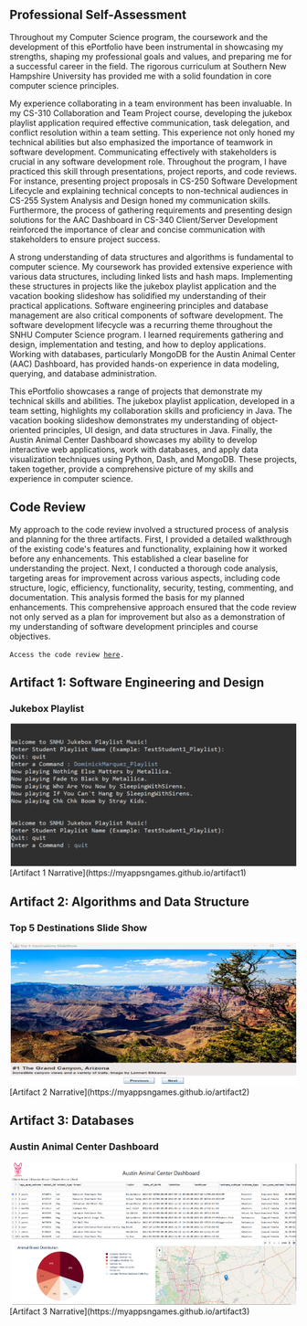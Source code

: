 ## Professional Self-Assessment
Throughout my Computer Science program, the coursework and the development of this ePortfolio have been instrumental in showcasing my strengths, shaping my professional goals and values, and preparing me for a successful career in the field. The rigorous curriculum at Southern New Hampshire University has provided me with a solid foundation in core computer science principles.

My experience collaborating in a team environment has been invaluable.  In my CS-310 Collaboration and Team Project course, developing the jukebox playlist application required effective communication, task delegation, and conflict resolution within a team setting.  This experience not only honed my technical abilities but also emphasized the importance of teamwork in software development. Communicating effectively with stakeholders is crucial in any software development role.  Throughout the program, I have practiced this skill through presentations, project reports, and code reviews.  For instance, presenting project proposals in CS-250 Software Development Lifecycle and explaining technical concepts to non-technical audiences in CS-255 System Analysis and Design honed my communication skills. Furthermore, the process of gathering requirements and presenting design solutions for the AAC Dashboard in CS-340 Client/Server Development reinforced the importance of clear and concise communication with stakeholders to ensure project success.

A strong understanding of data structures and algorithms is fundamental to computer science. My coursework has provided extensive experience with various data structures, including linked lists and hash maps. Implementing these structures in projects like the jukebox playlist application and the vacation booking slideshow has solidified my understanding of their practical applications. Software engineering principles and database management are also critical components of software development. The software development lifecycle was a recurring theme throughout the SNHU Computer Science program. I learned requirements gathering and design, implementation and testing, and how to deploy applications. Working with databases, particularly MongoDB for the Austin Animal Center (AAC) Dashboard, has provided hands-on experience in data modeling, querying, and database administration.

This ePortfolio showcases a range of projects that demonstrate my technical skills and abilities. The jukebox playlist application, developed in a team setting, highlights my collaboration skills and proficiency in Java. The vacation booking slideshow demonstrates my understanding of object-oriented principles, UI design, and data structures in Java. Finally, the Austin Animal Center Dashboard showcases my ability to develop interactive web applications, work with databases, and apply data visualization techniques using Python, Dash, and MongoDB. These projects, taken together, provide a comprehensive picture of my skills and experience in computer science.

## Code Review
My approach to the code review involved a structured process of analysis and planning for the three artifacts. First, I provided a detailed walkthrough of the existing code's features and functionality, explaining how it worked before any enhancements. This established a clear baseline for understanding the project. Next, I conducted a thorough code analysis, targeting areas for improvement across various aspects, including code structure, logic, efficiency, functionality, security, testing, commenting, and documentation.  This analysis formed the basis for my planned enhancements. This comprehensive approach ensured that the code review not only served as a plan for improvement but also as a demonstration of my understanding of software development principles and course objectives.

<code>Access the code review <a href="">here</a>.</code>

## Artifact 1: Software Engineering and Design
### Jukebox Playlist
<center>
  <a href="" title="">
    <img src="https://github.com/myappsngames/myappsngames.github.io/blob/main/images/Artifact%20One%20Enhancement%20-%20Running%20.png" height=250 width=500>
  </a>
</center>
[Artifact 1 Narrative](https://myappsngames.github.io/artifact1)

## Artifact 2: Algorithms and Data Structure
### Top 5 Destinations Slide Show
<center>
  <a href="" title="">
    <img src="https://github.com/myappsngames/myappsngames.github.io/blob/main/images/Artifact%20Two%20Enhancement%20-%20Running.png" height=250 width=500>
  </a>
</center>
[Artifact 2 Narrative](https://myappsngames.github.io/artifact2)

## Artifact 3: Databases
### Austin Animal Center Dashboard
<center>
  <a href="" title="">
    <img src="https://github.com/myappsngames/myappsngames.github.io/blob/main/images/Artifact%20Three%20Enhancement%20-%20Running.png" height=250 width=500>
  </a>
</center>
[Artifact 3 Narrative](https://myappsngames.github.io/artifact3)


